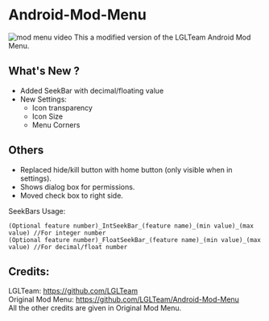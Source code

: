 # Android-Mod-Menu
![mod menu video](https://j.gifs.com/J8D5mP.gif)
This a modified version of the LGLTeam Android Mod Menu.
## What's New ?
- Added SeekBar with decimal/floating value
- New Settings:
  - Icon transparency
  - Icon Size
  - Menu Corners
## Others
  - Replaced hide/kill button with home button (only visible when in settings).
  - Shows dialog box for permissions.
  - Moved check box to right side.
  
SeekBars Usage:
```
(Optional feature number)_IntSeekBar_(feature name)_(min value)_(max value) //For integer number
(Optional feature number)_FloatSeekBar_(feature name)_(min value)_(max value) //For decimal/float number
```
## Credits:
LGLTeam: https://github.com/LGLTeam <br />
Original Mod Menu: https://github.com/LGLTeam/Android-Mod-Menu <br />
All the other credits are given in Original Mod Menu.
